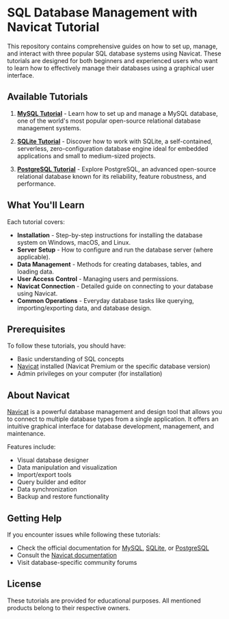 # SQL Database Management with Navicat Tutorial

This repository contains comprehensive guides on how to set up, manage, and interact with three popular SQL database systems using Navicat. These tutorials are designed for both beginners and experienced users who want to learn how to effectively manage their databases using a graphical user interface.

## Available Tutorials

1. [**MySQL Tutorial**](MySQL/MySQL%20Database%20Tutorial%20with%20Navicat.md) - Learn how to set up and manage a MySQL database, one of the world's most popular open-source relational database management systems.

2. [**SQLite Tutorial**](SQLite/SQLite%20Database%20Tutorial%20with%20Navicat.md) - Discover how to work with SQLite, a self-contained, serverless, zero-configuration database engine ideal for embedded applications and small to medium-sized projects.

3. [**PostgreSQL Tutorial**](PostgreSQL/PostgreSQL%20Database%20Tutorial%20with%20Navicat.md) - Explore PostgreSQL, an advanced open-source relational database known for its reliability, feature robustness, and performance.

## What You'll Learn

Each tutorial covers:

- **Installation** - Step-by-step instructions for installing the database system on Windows, macOS, and Linux.
- **Server Setup** - How to configure and run the database server (where applicable).
- **Data Management** - Methods for creating databases, tables, and loading data.
- **User Access Control** - Managing users and permissions.
- **Navicat Connection** - Detailed guide on connecting to your database using Navicat.
- **Common Operations** - Everyday database tasks like querying, importing/exporting data, and database design.

## Prerequisites

To follow these tutorials, you should have:

- Basic understanding of SQL concepts
- [Navicat](https://www.navicat.com/en/products) installed (Navicat Premium or the specific database version)
- Admin privileges on your computer (for installation)

## About Navicat

[Navicat](https://www.navicat.com) is a powerful database management and design tool that allows you to connect to multiple database types from a single application. It offers an intuitive graphical interface for database development, management, and maintenance.

Features include:
- Visual database designer
- Data manipulation and visualization
- Import/export tools
- Query builder and editor
- Data synchronization
- Backup and restore functionality

## Getting Help

If you encounter issues while following these tutorials:

- Check the official documentation for [MySQL](https://dev.mysql.com/doc/), [SQLite](https://www.sqlite.org/docs.html), or [PostgreSQL](https://www.postgresql.org/docs/)
- Consult the [Navicat documentation](https://www.navicat.com/en/support)
- Visit database-specific community forums

## License

These tutorials are provided for educational purposes. All mentioned products belong to their respective owners.
